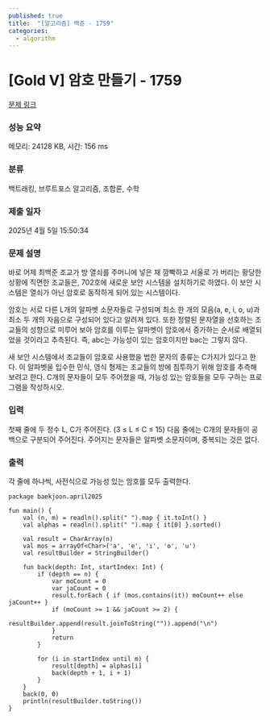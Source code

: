 ```yaml
---
published: true
title:  "[알고리즘] 백준 - 1759"
categories:
  - algorithm
---
```


# [Gold V] 암호 만들기 - 1759

[문제 링크](https://www.acmicpc.net/problem/1759)

### 성능 요약

메모리: 24128 KB, 시간: 156 ms

### 분류

백트래킹, 브루트포스 알고리즘, 조합론, 수학

### 제출 일자

2025년 4월 5일 15:50:34

### 문제 설명

<p>바로 어제 최백준 조교가 방 열쇠를 주머니에 넣은 채 깜빡하고 서울로 가 버리는 황당한 상황에 직면한 조교들은, 702호에 새로운 보안 시스템을 설치하기로 하였다. 이 보안 시스템은 열쇠가 아닌 암호로 동작하게 되어 있는 시스템이다.</p>

<p>암호는 서로 다른 L개의 알파벳 소문자들로 구성되며 최소 한 개의 모음(a, e, i, o, u)과 최소 두 개의 자음으로 구성되어 있다고 알려져 있다. 또한 정렬된 문자열을 선호하는 조교들의 성향으로 미루어 보아 암호를 이루는 알파벳이 암호에서 증가하는 순서로 배열되었을 것이라고 추측된다. 즉, abc는 가능성이 있는 암호이지만 bac는 그렇지 않다.</p>

<p>새 보안 시스템에서 조교들이 암호로 사용했을 법한 문자의 종류는 C가지가 있다고 한다. 이 알파벳을 입수한 민식, 영식 형제는 조교들의 방에 침투하기 위해 암호를 추측해 보려고 한다. C개의 문자들이 모두 주어졌을 때, 가능성 있는 암호들을 모두 구하는 프로그램을 작성하시오.</p>

### 입력

 <p>첫째 줄에 두 정수 L, C가 주어진다. (3 ≤ L ≤ C ≤ 15) 다음 줄에는 C개의 문자들이 공백으로 구분되어 주어진다. 주어지는 문자들은 알파벳 소문자이며, 중복되는 것은 없다.</p>

### 출력

 <p>각 줄에 하나씩, 사전식으로 가능성 있는 암호를 모두 출력한다.</p>

~~~
package baekjoon.april2025

fun main() {
    val (n, m) = readln().split(" ").map { it.toInt() }
    val alphas = readln().split(" ").map { it[0] }.sorted()

    val result = CharArray(n)
    val mos = arrayOf<Char>('a', 'e', 'i', 'o', 'u')
    val resultBuilder = StringBuilder()

    fun back(depth: Int, startIndex: Int) {
        if (depth == n) {
            var moCount = 0
            var jaCount = 0
            result.forEach { if (mos.contains(it)) moCount++ else jaCount++ }
            if (moCount >= 1 && jaCount >= 2) {
                resultBuilder.append(result.joinToString("")).append("\n")
            }
            return
        }

        for (i in startIndex until m) {
            result[depth] = alphas[i]
            back(depth + 1, i + 1)
        }
    }
    back(0, 0)
    println(resultBuilder.toString())
}
~~~